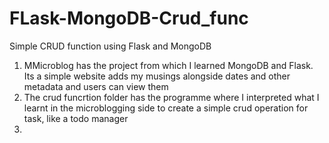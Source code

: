 # FLask-MongoDB-Crud_func

Simple CRUD function using Flask and MongoDB
1) MMicroblog has the project from which I learned MongoDB and Flask. Its a simple website adds my musings alongside dates and other metadata and users can view them
2) The crud funcrtion folder has the programme where I interpreted what I learnt in the microblogging side to create a simple crud operation for task, like a todo manager
3) 
